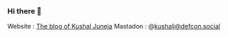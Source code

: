 ### Hi there 👋

Website : [The blog of Kushal Juneja](https://www.kushalj.in)
Mastadon : @kushalj@defcon.social
